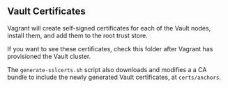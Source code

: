 ## Vault Certificates

Vagrant will create self-signed
certificates for each of the
Vault nodes, install them,
and add them to the root trust store.

If you want to see these certificates,
check this folder after Vagrant
has provisioned the Vault cluster. 

The `generate-sslcerts.sh` script
also downloads and modifies a
a CA bundle to include the newly
generated Vault certificates, at
`certs/anchors`.
